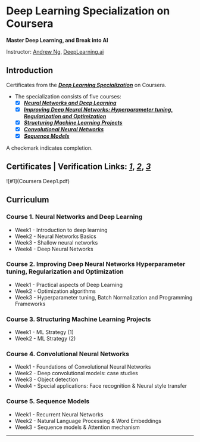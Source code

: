 # Deep Learning Specialization on Coursera 
**Master Deep Learning, and Break into AI**


Instructor: [Andrew Ng](http://www.andrewng.org/), [DeepLearning.ai](https://www.deeplearning.ai/deep-learning-specialization/)

## Introduction

Certificates from the [***Deep Learning Specialization***](https://www.coursera.org/specializations/deep-learning) on Coursera.

* The specialization consists of five courses:  
    + [x] [***Neural Networks and Deep Learning***](https://www.coursera.org/learn/neural-networks-deep-learning/home/welcome)  
    + [x] [***Improving Deep Neural Networks: Hyperparameter tuning, Regularization and Optimization***](https://www.coursera.org/learn/deep-neural-network/home/welcome) 
    + [x] [***Structuring Machine Learning Projects***](https://www.coursera.org/learn/machine-learning-projects/home/welcome)
    + [x] [***Convolutional Neural Networks***](https://www.coursera.org/learn/convolutional-neural-networks)
    + [x] [***Sequence Models***](https://www.coursera.org/learn/nlp-sequence-models)

A checkmark indicates completion.


## Certificates  | Verification Links: [***1***](https://www.coursera.org/account/accomplishments/verify/CHHGNJ3UW52E), [***2***](https://www.coursera.org/account/accomplishments/verify/AYGSV86ZNB75), [***3***](https://www.coursera.org/account/accomplishments/verify/98S5JKCFKRGY)

![#1](Coursera Deep1.pdf)


## Curriculum

### Course 1. Neural Networks and Deep Learning
* Week1 - Introduction to deep learning
* Week2 - Neural Networks Basics
* Week3 - Shallow neural networks
* Week4 - Deep Neural Networks

### Course 2. Improving Deep Neural Networks Hyperparameter tuning, Regularization and Optimization
* Week1 - Practical aspects of Deep Learning
* Week2 - Optimization algorithms
* Week3 - Hyperparameter tuning, Batch Normalization and Programming Frameworks

### Course 3. Structuring Machine Learning Projects
* Week1 - ML Strategy (1)
* Week2 - ML Strategy (2)

 ### Course 4. Convolutional Neural Networks
 * Week1 - Foundations of Convolutional Neural Networks
 * Week2 - Deep convolutional models: case studies
 * Week3 - Object detection
 * Week4 - Special applications: Face recognition & Neural style transfer

 ### Course 5. Sequence Models
 * Week1 - Recurrent Neural Networks
 * Week2 - Natural Language Processing & Word Embeddings
 * Week3 - Sequence models & Attention mechanism

---
